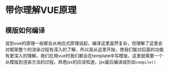 # 带你理解VUE原理

## 模版如何编译

说到vue的原理一般都会从响应式原理说起，编译这里虽然复杂，但理解了这里会对框架整个的渲染过程有深入的了解，所以我从这里开始，使我们能对后面的功能有更深入的理解。我们在用vue时我们都会在template中写模版，这里就需要一个从模版到渲染方法的过程。熟悉jsx的应该知道，jsx最后编译成形如`compile()`
